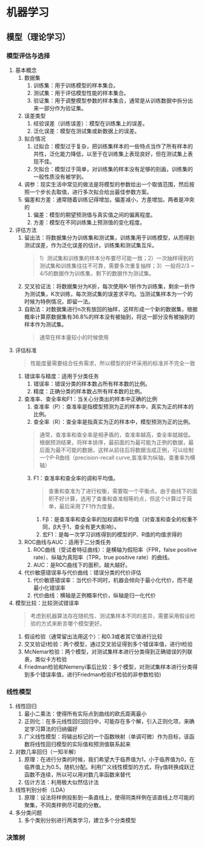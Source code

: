 # 机器学习

## 模型（理论学习）
### 模型评估与选择
1. 基本概念
   1. 数据集
      1. 训练集：用于训练模型的样本集合。
      2. 测试集：用于评估模型性能的样本集合。
      3. 验证集：用于调整模型参数的样本集合，通常是从训练数据中拆分出来一部分作为验证集。
   2. 误差类型
      1. 经验误差（训练误差）：模型在训练集上的误差。
      2. 泛化误差：模型在测试集或新数据上的误差。
   3. 拟合情况
      1. 过拟合：模型过于复杂，把训练集样本的一些特点当作了所有样本的共性，泛化能力降低，以至于在训练集上表现良好，但在测试集上表现不佳。
      2. 欠拟合：模型过于简单，对训练集的样本没有足够的刻画，训练集的一般性质没有被学到。
   4. 调参：现实生活中常见的做法是将模型的参数给出一个取值范围，然后按照一个步长去取值，进行多次拟合给出最佳参数方案。
   5. 偏差和方差：通常随着训练记得增加，偏差减小，方差增加。两者是冲突的
      1. 偏差：模型的期望预测值与真实值之间的偏离程度。
      2. 方差：模型在不同训练集上预测值的变化程度。
2. 评估方法
   1. 留出法：将数据集分为训练集和测试集，训练集用于训练模型，从而得到测试误差，作为泛化误差的估计。训练集和测试集互斥。
        > 1）测试集和训练集的样本分布要尽可能一致；2）一次抽样得到的测试集和训练集往往不可靠，需要多次重复抽样；3）一般将2/3 ~ 4/5的数据作为训练集，剩下的数据作为测试集。
   2. 交叉验证法：将数据集分为K折，每次使用K-1折作为训练集，剩余一折作为测试集，K次训练，每次测试集的误差求平均。当测试集样本为一个的时候为特例情况，即留一法。
   3. 自助法：对数据集进行n次有放回的抽样，这样形成一个新的数据集，根据概率计算原数据集有36.8%的样本没有被抽到，将这一部分没有被抽到的样本作为测试集。
        > 通常在样本量较小的时候使用
3. 评估标准
    > 性能度量需要结合任务需求，所以模型的好坏采用的标准并不完全一致
   1. 错误率与精度：适用于分类任务
      1. 错误率：错误分类的样本数占所有样本数的比例。
      2. 精度：正确分类的样本数占所有样本数的比例。
   2. 查准率、查全率和F1：当关心分类出的样本中正确的比例
      1. 查准率（P）：查准率是指模型预测为正的样本中，真实为正的样本的比例。
      2. 查全率（R）：查全率是指真实为正的样本中，模型预测为正的比例。
        > 通常，查准率和查全率是相矛盾的，查准率越高，查全率就越低。根据预测结果，将样本排序，最前面的为最可能为正例的数据，最后面为最不可能的数据，这样从前往后将数据当成正例，可以绘制一个P-R曲线（precision-recall curve,查准率为纵轴，查重率为横轴）
      3. F1：查准率和查全率的调和平均值。
            > 查重和查准为了进行权衡，需要取一个平衡点。由于曲线下的面积不好计算，选用了查重和查准相等的点，但这个计算过于简单，最后采用了F1作为度量。 
         1. Fβ：是查准率和查全率的加权调和平均值（对查准和查全的权重不同，β大于1，查全有更大影响）。
         2. 宏F1：是每一次学习训练得到的模型的P、R值的均值求得的
   3. ROC曲线与AUC：适用于二分类任务
      1. ROC曲线（受试者特征曲线）：是横轴为假阳率（FPR，false positive rate）、纵轴为真阳率（TPR，true positive rate）的曲线。
      2. AUC：是ROC曲线下的面积，越大越好。
   4. 代价敏感错误率与代价曲线：错误分类的代价评估
      1. 代价敏感错误率：当代价不同时，机器会倾向于最小化代价，而不是最小化错误率
      2. 代价曲线：横轴是正例概率代价，纵轴是归一化代价
4. 模型比较：比较测试错误率
    > 考虑到机器算法存在随机性、测试集样本不同的差异，需要采用假设检验的方式来断言哪个模型更好。
   1. 假设检验（通常留出法用这个）：和0.3或者其它值进行比较
   2. 交叉验证t检验：两个模型，通过交叉验证得到多个错误率值，进行t检验
   3. McNemar检验：两个模型，对测试集样本进行分类得到正确错误的列联表，类似卡方检验
   4. Friedman检验和Nemenyi事后比较：多个模型，对测试集样本进行分类得到多个错误率值，进行Friedman检验(F检验的非参数检验)
   
### 线性模型
1. 线性回归
   1. 最小二乘法：使得所有实际点到曲线的欧氏距离最小
   2. 正则化：在多元线性回归回归中，可能存在多个解，引入正则化项，来确定学习算法的归纳偏好
   3. 广义线性模型：将输出标记的一个函数映射（单调可微）作为目标，该函数将线性回归模型的实际值和预测值联系起来
2. 对数几率回归（一知半解）
   1. 原理：在进行分类的时候，我们希望大于临界值为1，小于临界值为0，在临界值上为0.5，随机分配。利用广义线性模型的方式，将y值转换成跃迁函数不连续，所以可以用对数几率函数来替代
   2. 估计方法：利用极大似然估计法
3. 线性判别分析（LDA）
   1. 原理：设法将样例投影到一条直线上，使得同类样例在该直线上尽可能的聚集，不同类样例尽可能的分散。
4. 多分类问题
   1. 多个类别分别进行两类学习，建立多个分类模型

### 决策树